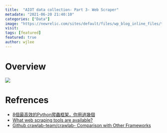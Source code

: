 ```yaml
---
title:  "AIOT data collection- Part 3- Web Scraper"
metadate: "2021-06-20 21:40:10"
categories: ["Data"]
image: "https://newrelic.com/sites/default/files/wp_blog_inline_files/telegraf1.png"
visit:
tags: [featured]
featured: true
author: wjlee
---
```


# Overview

[![](http://prowebscraping.com/wp-content/uploads/2015/10/web-scraping-vs-web-crawling.png)](http://prowebscraping.com/web-scraping-vs-web-crawling/)

# Refrences
* [8個最高效的Python爬蟲框架，你用過幾個](https://www.gushiciku.cn/pl/p5ZC/zh-tw)
* [What web scraping tools are available?](https://www.zyte.com/learn/what-python-web-scraping-tools-are-available/)
* [Github crawlab-team/crawlab- Comparison with Other Frameworks](https://github.com/crawlab-team/crawlab#comparison-with-other-frameworks)

